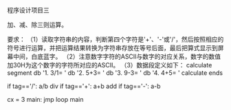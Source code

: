 程序设计项目三
    
加、减、除三则运算。

要求：
（1）读取字符串的内容，判断第四个字符是'+'、'-'或'/'，然后按照相应的符号进行运算，并把运算结果转换为字符串存放在等号后面，最后把算式显示到屏幕中间，白底蓝字。
（2）注意数字字符的ASCII与数字的对应关系，数字的数值加30H为这个数字的字符所对应的ASCII。
（3）数据段定义如下：
calculate segment
        db '1. 3/1=         '
        db '2. 5+3=         '
        db '3. 9-3=         '
        db '4. 4+5=         '
calculate ends

if tag=='/':
    a/b div
if tag=='+':
    a+b add
if tag=='-':
    a-b 

cx = 3
main:
    jmp 
loop main